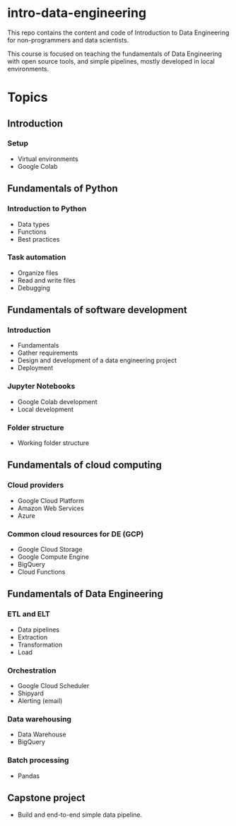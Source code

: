 # intro-data-engineering
This repo contains the content and code of Introduction to Data Engineering for non-programmers and data scientists.

This course is focused on teaching the fundamentals of Data Engineering with open source tools, and simple pipelines, mostly developed in local environments.


# Topics
## Introduction 
### Setup
* Virtual environments
* Google Colab

### 

## Fundamentals of Python

### Introduction to Python
* Data types
* Functions
* Best practices

### Task automation
* Organize files
* Read and write files
* Debugging

## Fundamentals of software development

### Introduction
* Fundamentals
* Gather requirements
* Design and development of a data engineering project
* Deployment

### Jupyter Notebooks
* Google Colab development
* Local development

### Folder structure
* Working folder structure

## Fundamentals of cloud computing
### Cloud providers
* Google Cloud Platform
* Amazon Web Services
* Azure
### Common cloud resources for DE (GCP)
* Google Cloud Storage
* Google Compute Engine
* BigQuery
* Cloud Functions

## Fundamentals of Data Engineering
### ETL and ELT
* Data pipelines
* Extraction
* Transformation
* Load
### Orchestration
* Google Cloud Scheduler
* Shipyard
* Alerting (email)
### Data warehousing
* Data Warehouse
* BigQuery
### Batch processing
* Pandas


## Capstone project
* Build and end-to-end simple data pipeline.